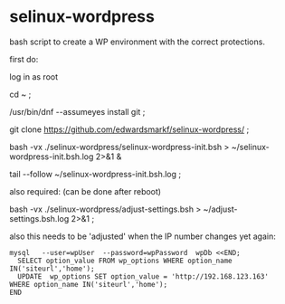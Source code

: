 # selinux-wordpress

bash script to create a WP environment with the correct protections.

first do:

log in as root

cd ~ ;

/usr/bin/dnf  --assumeyes  install git  ;

git clone https://github.com/edwardsmarkf/selinux-wordpress/  ;

bash -vx  ./selinux-wordpress/selinux-wordpress-init.bsh  > ~/selinux-wordpress-init.bsh.log  2>&1  &

tail --follow   ~/selinux-wordpress-init.bsh.log   ;



also required:  (can be done after reboot)

bash -vx  ./selinux-wordpress/adjust-settings.bsh  > ~/adjust-settings.bsh.log  2>&1  ;




also this needs to be 'adjusted' when the IP number changes yet again:

    mysql   --user=wpUser  --password=wpPassword  wpDb <<END;
      SELECT option_value FROM wp_options WHERE option_name IN('siteurl','home');
      UPDATE  wp_options SET option_value = 'http://192.168.123.163'  WHERE option_name IN('siteurl','home');
    END


